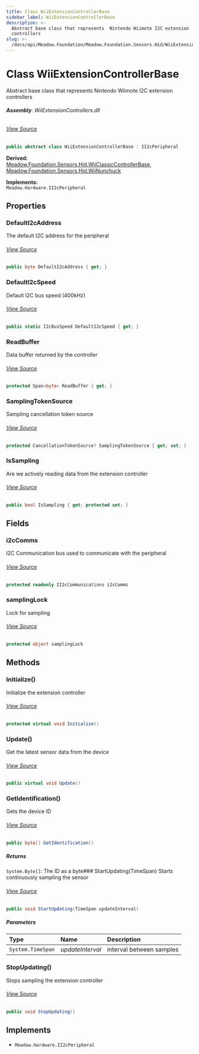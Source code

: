 ```yaml
---
title: Class WiiExtensionControllerBase
sidebar_label: WiiExtensionControllerBase
description: >-
  Abstract base class that represents  Nintendo Wiimote I2C extension
  controllers
slug: >-
  /docs/api/Meadow.Foundation/Meadow.Foundation.Sensors.Hid/WiiExtensionControllerBase
---
```

# Class WiiExtensionControllerBase
Abstract base class that represents 
Nintendo Wiimote I2C extension controllers

###### **Assembly**: WiiExtensionControllers.dll
###### [View Source](https://github.com/WildernessLabs/Meadow.Foundation.git/blob/develop/Source/Meadow.Foundation.Peripherals/Sensors.Hid.WiiExtensionControllers/Driver/WiiExtensionControllerBase.Enums.cs#L3)
```csharp title="Declaration"
public abstract class WiiExtensionControllerBase : II2cPeripheral
```
**Derived:**  
[Meadow.Foundation.Sensors.Hid.WiiClassicControllerBase](../Meadow.Foundation.Sensors.Hid/WiiClassicControllerBase), [Meadow.Foundation.Sensors.Hid.WiiNunchuck](../Meadow.Foundation.Sensors.Hid/WiiNunchuck)

**Implements:**  
`Meadow.Hardware.II2cPeripheral`

## Properties
### DefaultI2cAddress
The default I2C address for the peripheral
###### [View Source](https://github.com/WildernessLabs/Meadow.Foundation.git/blob/develop/Source/Meadow.Foundation.Peripherals/Sensors.Hid.WiiExtensionControllers/Driver/WiiExtensionControllerBase.cs#L17)
```csharp title="Declaration"
public byte DefaultI2cAddress { get; }
```
### DefaultI2cSpeed
Default I2C bus speed (400kHz)
###### [View Source](https://github.com/WildernessLabs/Meadow.Foundation.git/blob/develop/Source/Meadow.Foundation.Peripherals/Sensors.Hid.WiiExtensionControllers/Driver/WiiExtensionControllerBase.cs#L22)
```csharp title="Declaration"
public static I2cBusSpeed DefaultI2cSpeed { get; }
```
### ReadBuffer
Data buffer returned by the controller
###### [View Source](https://github.com/WildernessLabs/Meadow.Foundation.git/blob/develop/Source/Meadow.Foundation.Peripherals/Sensors.Hid.WiiExtensionControllers/Driver/WiiExtensionControllerBase.cs#L32)
```csharp title="Declaration"
protected Span<byte> ReadBuffer { get; }
```
### SamplingTokenSource
Sampling cancellation token source
###### [View Source](https://github.com/WildernessLabs/Meadow.Foundation.git/blob/develop/Source/Meadow.Foundation.Peripherals/Sensors.Hid.WiiExtensionControllers/Driver/WiiExtensionControllerBase.cs#L43)
```csharp title="Declaration"
protected CancellationTokenSource? SamplingTokenSource { get; set; }
```
### IsSampling
Are we actively reading data from the extension controller
###### [View Source](https://github.com/WildernessLabs/Meadow.Foundation.git/blob/develop/Source/Meadow.Foundation.Peripherals/Sensors.Hid.WiiExtensionControllers/Driver/WiiExtensionControllerBase.cs#L48)
```csharp title="Declaration"
public bool IsSampling { get; protected set; }
```
## Fields
### i2cComms
I2C Communication bus used to communicate with the peripheral
###### [View Source](https://github.com/WildernessLabs/Meadow.Foundation.git/blob/develop/Source/Meadow.Foundation.Peripherals/Sensors.Hid.WiiExtensionControllers/Driver/WiiExtensionControllerBase.cs#L27)
```csharp title="Declaration"
protected readonly II2cCommunications i2cComms
```
### samplingLock
Lock for sampling
###### [View Source](https://github.com/WildernessLabs/Meadow.Foundation.git/blob/develop/Source/Meadow.Foundation.Peripherals/Sensors.Hid.WiiExtensionControllers/Driver/WiiExtensionControllerBase.cs#L38)
```csharp title="Declaration"
protected object samplingLock
```
## Methods
### Initialize()
Initialize the extension controller
###### [View Source](https://github.com/WildernessLabs/Meadow.Foundation.git/blob/develop/Source/Meadow.Foundation.Peripherals/Sensors.Hid.WiiExtensionControllers/Driver/WiiExtensionControllerBase.cs#L65)
```csharp title="Declaration"
protected virtual void Initialize()
```
### Update()
Get the latest sensor data from the device
###### [View Source](https://github.com/WildernessLabs/Meadow.Foundation.git/blob/develop/Source/Meadow.Foundation.Peripherals/Sensors.Hid.WiiExtensionControllers/Driver/WiiExtensionControllerBase.cs#L75)
```csharp title="Declaration"
public virtual void Update()
```
### GetIdentification()
Gets the device ID
###### [View Source](https://github.com/WildernessLabs/Meadow.Foundation.git/blob/develop/Source/Meadow.Foundation.Peripherals/Sensors.Hid.WiiExtensionControllers/Driver/WiiExtensionControllerBase.cs#L86)
```csharp title="Declaration"
public byte[] GetIdentification()
```

##### Returns

`System.Byte[]`: The ID as a byte### StartUpdating(TimeSpan)
Starts continuously sampling the sensor
###### [View Source](https://github.com/WildernessLabs/Meadow.Foundation.git/blob/develop/Source/Meadow.Foundation.Peripherals/Sensors.Hid.WiiExtensionControllers/Driver/WiiExtensionControllerBase.cs#L100)
```csharp title="Declaration"
public void StartUpdating(TimeSpan updateInterval)
```

##### Parameters

| Type | Name | Description |
|:--- |:--- |:--- |
| `System.TimeSpan` | *updateInterval* | interval between samples |

### StopUpdating()
Stops sampling the extension controller
###### [View Source](https://github.com/WildernessLabs/Meadow.Foundation.git/blob/develop/Source/Meadow.Foundation.Peripherals/Sensors.Hid.WiiExtensionControllers/Driver/WiiExtensionControllerBase.cs#L125)
```csharp title="Declaration"
public void StopUpdating()
```

## Implements

* `Meadow.Hardware.II2cPeripheral`
